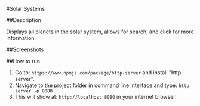 #Solar Systems

##Description

Displays all planets in the solar system, allows for search, and click for more information.

##Screenshots

##How to run
1. Go to: `https://www.npmjs.com/package/http-server` and install "http-server".  
2. Navigate to the project folder in command line interface and type: `http-server -p 8080`  
3. This will show at: `http://localhost:8080` in your internet browser.
